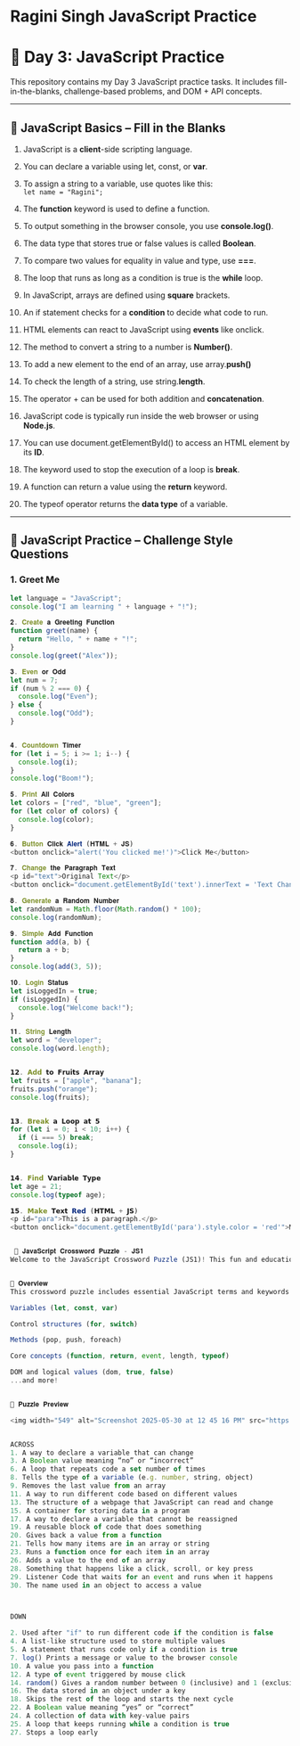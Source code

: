 # Ragini Singh JavaScript Practice
# 🚀 Day 3: JavaScript Practice
This repository contains my Day 3 JavaScript practice tasks. It includes fill-in-the-blanks, challenge-based problems, and DOM + API concepts.

---

## 🧠 JavaScript Basics – Fill in the Blanks
1. JavaScript is a **client**-side scripting language.

2. You can declare a variable using let, const, or **var**.

3. To assign a string to a variable, use quotes like this:  
   `let name = "Ragini";`

4. The **function** keyword is used to define a function.  

5. To output something in the browser console, you use **console.log()**.  

6. The data type that stores true or false values is called **Boolean**.  

7. To compare two values for equality in value and type, use **===**.  

8. The loop that runs as long as a condition is true is the **while** loop.  

9. In JavaScript, arrays are defined using **square** brackets.  

10. An if statement checks for a **condition** to decide what code to run.  

11. HTML elements can react to JavaScript using **events** like onclick.  

12. The method to convert a string to a number is **Number()**.  

13. To add a new element to the end of an array, use array.**push()**  

14. To check the length of a string, use string.**length**.  

15. The operator + can be used for both addition and **concatenation**.  

16. JavaScript code is typically run inside the web browser or using **Node.js**.  

17. You can use document.getElementById() to access an HTML element by its **ID**.  

18. The keyword used to stop the execution of a loop is **break**.  

19. A function can return a value using the **return** keyword.  

20. The typeof operator returns the **data type** of a variable.  

---

## 🎯 JavaScript Practice – Challenge Style Questions

### 1. Greet Me
```js
let language = "JavaScript";
console.log("I am learning " + language + "!");

𝟐. 𝐂𝐫𝐞𝐚𝐭𝐞 𝐚 𝐆𝐫𝐞𝐞𝐭𝐢𝐧𝐠 𝐅𝐮𝐧𝐜𝐭𝐢𝐨𝐧
function greet(name) {
  return "Hello, " + name + "!";
}
console.log(greet("Alex"));

𝟑. 𝐄𝐯𝐞𝐧 𝐨𝐫 𝐎𝐝𝐝
let num = 7;
if (num % 2 === 0) {
  console.log("Even");
} else {
  console.log("Odd");
}


𝟒. 𝐂𝐨𝐮𝐧𝐭𝐝𝐨𝐰𝐧 𝐓𝐢𝐦𝐞𝐫
for (let i = 5; i >= 1; i--) {
  console.log(i);
}
console.log("Boom!");

𝟓. 𝐏𝐫𝐢𝐧𝐭 𝐀𝐥𝐥 𝐂𝐨𝐥𝐨𝐫𝐬
let colors = ["red", "blue", "green"];
for (let color of colors) {
  console.log(color);
}

𝟔. 𝐁𝐮𝐭𝐭𝐨𝐧 𝐂𝐥𝐢𝐜𝐤 𝐀𝐥𝐞𝐫𝐭 (𝐇𝐓𝐌𝐋 + 𝐉𝐒)
<button onclick="alert('You clicked me!')">Click Me</button>

𝟕. 𝐂𝐡𝐚𝐧𝐠𝐞 𝐭𝐡𝐞 𝐏𝐚𝐫𝐚𝐠𝐫𝐚𝐩𝐡 𝐓𝐞𝐱𝐭
<p id="text">Original Text</p>
<button onclick="document.getElementById('text').innerText = 'Text Changed!'">Change Text</button>

𝟖. 𝐆𝐞𝐧𝐞𝐫𝐚𝐭𝐞 𝐚 𝐑𝐚𝐧𝐝𝐨𝐦 𝐍𝐮𝐦𝐛𝐞𝐫
let randomNum = Math.floor(Math.random() * 100);
console.log(randomNum);

𝟗. 𝐒𝐢𝐦𝐩𝐥𝐞 𝐀𝐝𝐝 𝐅𝐮𝐧𝐜𝐭𝐢𝐨𝐧
function add(a, b) {
  return a + b;
}
console.log(add(3, 5));

𝟏𝟎. 𝐋𝐨𝐠𝐢𝐧 𝐒𝐭𝐚𝐭𝐮𝐬
let isLoggedIn = true;
if (isLoggedIn) {
  console.log("Welcome back!");
}

𝟏𝟏. 𝐒𝐭𝐫𝐢𝐧𝐠 𝐋𝐞𝐧𝐠𝐭𝐡
let word = "developer";
console.log(word.length);


𝟭𝟮. 𝗔𝗱𝗱 𝘁𝗼 𝗙𝗿𝘂𝗶𝘁𝘀 𝗔𝗿𝗿𝗮𝘆
let fruits = ["apple", "banana"];
fruits.push("orange");
console.log(fruits);


𝟭𝟯. 𝗕𝗿𝗲𝗮𝗸 𝗮 𝗟𝗼𝗼𝗽 𝗮𝘁 𝟱
for (let i = 0; i < 10; i++) {
  if (i === 5) break;
  console.log(i);
}


𝟭𝟰. 𝗙𝗶𝗻𝗱 𝗩𝗮𝗿𝗶𝗮𝗯𝗹𝗲 𝗧𝘆𝗽𝗲
let age = 21;
console.log(typeof age);

𝟭𝟱. 𝗠𝗮𝗸𝗲 𝗧𝗲𝘅𝘁 𝗥𝗲𝗱 (𝗛𝗧𝗠𝗟 + 𝗝𝗦)
<p id="para">This is a paragraph.</p>
<button onclick="document.getElementById('para').style.color = 'red'">Make Red</button>


 🧩 𝐉𝐚𝐯𝐚𝐒𝐜𝐫𝐢𝐩𝐭 𝐂𝐫𝐨𝐬𝐬𝐰𝐨𝐫𝐝 𝐏𝐮𝐳𝐳𝐥𝐞 - 𝐉𝐒𝟏
Welcome to the JavaScript Crossword Puzzle (JS1)! This fun and educational crossword is designed to help you learn and review key JavaScript concepts and keywords in an engaging way.


📘 𝐎𝐯𝐞𝐫𝐯𝐢𝐞𝐰
This crossword puzzle includes essential JavaScript terms and keywords such as:

Variables (let, const, var)

Control structures (for, switch)

Methods (pop, push, foreach)

Core concepts (function, return, event, length, typeof)

DOM and logical values (dom, true, false)
...and more!


📸 𝐏𝐮𝐳𝐳𝐥𝐞 𝐏𝐫𝐞𝐯𝐢𝐞𝐰

<img width="549" alt="Screenshot 2025-05-30 at 12 45 16 PM" src="https://github.com/user-attachments/assets/812c5f8b-ebbf-4b82-8c3b-6288d2be78c3" />


ACROSS
1. A way to declare a variable that can change
3. A Boolean value meaning “no” or “incorrect”
6. A loop that repeats code a set number of times
8. Tells the type of a variable (e.g. number, string, object)
9. Removes the last value from an array
11. A way to run different code based on different values
13. The structure of a webpage that JavaScript can read and change
15. A container for storing data in a program
17. A way to declare a variable that cannot be reassigned
19. A reusable block of code that does something
20. Gives back a value from a function
21. Tells how many items are in an array or string
23. Runs a function once for each item in an array
26. Adds a value to the end of an array
28. Something that happens like a click, scroll, or key press
29. Listener Code that waits for an event and runs when it happens
30. The name used in an object to access a value



DOWN

2. Used after "if" to run different code if the condition is false
4. A list-like structure used to store multiple values
5. A statement that runs code only if a condition is true
7. log() Prints a message or value to the browser console
10. A value you pass into a function
12. A type of event triggered by mouse click
14. random() Gives a random number between 0 (inclusive) and 1 (exclusive)
16. The data stored in an object under a key
18. Skips the rest of the loop and starts the next cycle
22. A Boolean value meaning “yes” or “correct”
24. A collection of data with key-value pairs
25. A loop that keeps running while a condition is true
27. Stops a loop early
                                                                          |                    |
